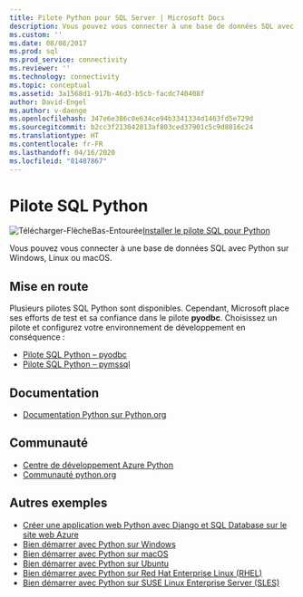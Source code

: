 ```yaml
---
title: Pilote Python pour SQL Server | Microsoft Docs
description: Vous pouvez vous connecter à une base de données SQL avec Python sur Windows, Linux ou macOS.
ms.custom: ''
ms.date: 08/08/2017
ms.prod: sql
ms.prod_service: connectivity
ms.reviewer: ''
ms.technology: connectivity
ms.topic: conceptual
ms.assetid: 3a1568d1-917b-46d3-b5cb-facdc740408f
author: David-Engel
ms.author: v-daenge
ms.openlocfilehash: 347e6e386c0e634ce94b3341334d1463fd5e729d
ms.sourcegitcommit: b2cc3f213042813af803ced37901c5c9d8016c24
ms.translationtype: HT
ms.contentlocale: fr-FR
ms.lasthandoff: 04/16/2020
ms.locfileid: "81487867"
---
```

# <a name="python-sql-driver"></a>Pilote SQL Python

![Télécharger-FlècheBas-Entourée](../../ssms/media/download-icon.png)[Installer le pilote SQL pour Python](../sql-connection-libraries.md#anchor-20-drivers-relational-access)

Vous pouvez vous connecter à une base de données SQL avec Python sur Windows, Linux ou macOS.  
  
## <a name="getting-started"></a>Mise en route  
Plusieurs pilotes SQL Python sont disponibles. Cependant, Microsoft place ses efforts de test et sa confiance dans le pilote **pyodbc**. Choisissez un pilote et configurez votre environnement de développement en conséquence :
* [Pilote SQL Python – pyodbc](pyodbc/python-sql-driver-pyodbc.md)
* [Pilote SQL Python – pymssql](pymssql/python-sql-driver-pymssql.md)
  
## <a name="documentation"></a>Documentation  
* [Documentation Python sur Python.org](https://www.python.org/doc/)  
  
## <a name="community"></a>Communauté  
* [Centre de développement Azure Python](https://azure.microsoft.com/develop/python/)  
* [Communauté python.org](https://www.python.org/community/)  
  
## <a name="more-samples"></a>Autres exemples  
* [Créer une application web Python avec Django et SQL Database sur le site web Azure](https://github.com/Microsoft/PTVS/wiki/Django-and-SQL-Database-on-Azure)
* [Bien démarrer avec Python sur Windows](https://www.microsoft.com/sql-server/developer-get-started/python/windows/)
* [Bien démarrer avec Python sur macOS](https://www.microsoft.com/sql-server/developer-get-started/python/mac/)
* [Bien démarrer avec Python sur Ubuntu](https://www.microsoft.com/sql-server/developer-get-started/python/ubuntu/)
* [Bien démarrer avec Python sur Red Hat Enterprise Linux (RHEL)](https://www.microsoft.com/sql-server/developer-get-started/python/rhel/)
* [Bien démarrer avec Python sur SUSE Linux Enterprise Server (SLES)](https://www.microsoft.com/sql-server/developer-get-started/python/sles/)
